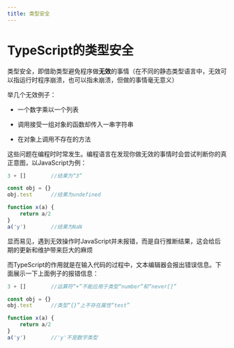 ```yaml
---
title: 类型安全
--- 
```



# TypeScript的类型安全

类型安全，即借助类型避免程序做**无效**的事情（在不同的静态类型语言中，无效可以指运行时程序崩溃，也可以指未崩溃，但做的事情毫无意义）

举几个无效例子：  
- 一个数字乘以一个列表  

- 调用接受一组对象的函数却传入一串字符串  

- 在对象上调用不存在的方法  

这些问题在编程时时常发生。编程语言在发现你做无效的事情时会尝试判断你的真正意图，以JavaScript为例：

```js
3 + []        //结果为“3”

const obj = {}
obj.test      //结果为undefined

function x(a) {
    return a/2
}
a('y')        //结果为NaN
```  

显而易见，遇到无效操作时JavaScript并未报错，而是自行推断结果，这会给后期的更新和维护带来巨大的麻烦  

而TypeScript的作用就是在输入代码的过程中，文本编辑器会报出错误信息。下面展示一下上面例子的报错信息：  

```js
3 + []        //运算符“+”不能应用于类型“number”和“never[]”

const obj = {}
obj.test      //类型“{}”上不存在属性“test”

function x(a) {
    return a/2
}
a('y')        //'y'不是数字类型
```  

 
